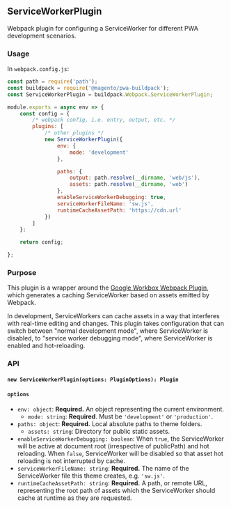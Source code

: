 ## ServiceWorkerPlugin

Webpack plugin for configuring a ServiceWorker for different PWA development
scenarios.

### Usage

In `webpack.config.js`:

```js
const path = require('path');
const buildpack = require('@magento/pwa-buildpack');
const ServiceWorkerPlugin = buildpack.Webpack.ServiceWorkerPlugin;

module.exports = async env => {
    const config = {
        /* webpack config, i.e. entry, output, etc. */
        plugins: [
            /* other plugins */
            new ServiceWorkerPlugin({
                env: {
                    mode: 'development'
                },

                paths: {
                    output: path.resolve(__dirname, 'web/js'),
                    assets: path.resolve(__dirname, 'web')
                },
                enableServiceWorkerDebugging: true,
                serviceWorkerFileName: 'sw.js',
                runtimeCacheAssetPath: 'https://cdn.url'
            })
        ]
    };

    return config;

};
```

### Purpose

This plugin is a wrapper around the [Google Workbox Webpack Plugin](https://developers.google.com/web/tools/workbox/guides/generate-service-worker/),
which generates a caching ServiceWorker based on assets emitted by Webpack.

In development, ServiceWorkers can cache assets in a way that interferes with
real-time editing and changes. This plugin takes configuration that can switch
between "normal development mode", where ServiceWorker is disabled, to "service
worker debugging mode", where ServiceWorker is enabled and hot-reloading.

### API


#### `new ServiceWorkerPlugin(options: PluginOptions): Plugin`

#### `options`

 - `env: object`: **Required.** An object representing the current environment.
     - `mode: string`: **Required**. Must be `'development'` or `'production'`.
 - `paths: object`: **Required.** Local absolute paths to theme folders.
     - `assets: string`: Directory for public static assets.
 - `enableServiceWorkerDebugging: boolean`: When `true`, the ServiceWorker will
   be active at document root (irrespective of publicPath) and hot reloading.
   When `false`, ServiceWorker will be disabled so that asset hot reloading is
   not interrupted by cache.
 - `serviceWorkerFileName: string`: **Required.** The name of the ServiceWorker
   file this theme creates, e.g. `'sw.js'`.
 - `runtimeCacheAssetPath: string`: **Required.** A path, or remote URL,
   representing the root path of assets which the ServiceWorker should cache at
   runtime as they are requested.

